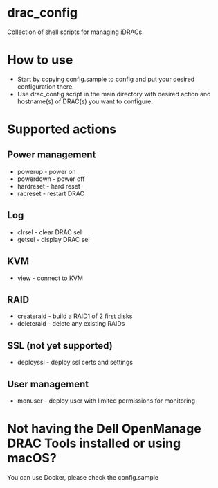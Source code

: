# drac_config
Collection of shell scripts for managing iDRACs.

# How to use
* Start by copying config.sample to config and put your desired configuration there.
* Use drac_config script in the main directory with desired action and hostname(s) of DRAC(s) you want to configure.

# Supported actions
## Power management
* powerup - power on
* powerdown - power off
* hardreset - hard reset
* racreset - restart DRAC

## Log
* clrsel - clear DRAC sel
* getsel - display DRAC sel

## KVM
* view - connect to KVM

## RAID
* createraid - build a RAID1 of 2 first disks
* deleteraid - delete any existing RAIDs

## SSL (not yet supported)
* deployssl - deploy ssl certs and settings

## User management
* monuser - deploy user with limited permissions for monitoring

# Not having the Dell OpenManage DRAC Tools installed or using macOS?
You can use Docker, please check the config.sample
